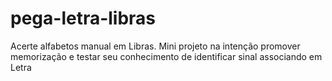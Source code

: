# pega-letra-libras
Acerte alfabetos manual em Libras.
Mini projeto na intenção promover memorização e testar seu conhecimento de identificar sinal associando em Letra
